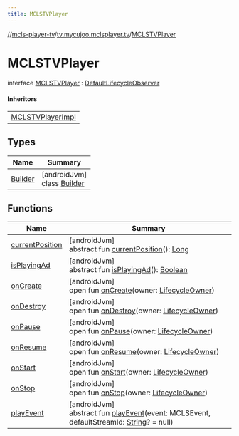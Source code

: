 ```yaml
---
title: MCLSTVPlayer
---
```

//[mcls-player-tv](../../../index.html)/[tv.mycujoo.mclsplayer.tv](../index.html)/[MCLSTVPlayer](index.html)



# MCLSTVPlayer

interface [MCLSTVPlayer](index.html) : [DefaultLifecycleObserver](https://developer.android.com/reference/kotlin/androidx/lifecycle/DefaultLifecycleObserver.html)

#### Inheritors


| |
|---|
| [MCLSTVPlayerImpl](../-m-c-l-s-t-v-player-impl/index.html) |


## Types


| Name | Summary |
|---|---|
| [Builder](-builder/index.html) | [androidJvm]<br>class [Builder](-builder/index.html) |


## Functions


| Name | Summary |
|---|---|
| [currentPosition](current-position.html) | [androidJvm]<br>abstract fun [currentPosition](current-position.html)(): [Long](https://kotlinlang.org/api/latest/jvm/stdlib/kotlin/-long/index.html) |
| [isPlayingAd](is-playing-ad.html) | [androidJvm]<br>abstract fun [isPlayingAd](is-playing-ad.html)(): [Boolean](https://kotlinlang.org/api/latest/jvm/stdlib/kotlin/-boolean/index.html) |
| [onCreate](../-m-c-l-s-t-v-player-impl/index.html#139941652%2FFunctions%2F-1202460562) | [androidJvm]<br>open fun [onCreate](../-m-c-l-s-t-v-player-impl/index.html#139941652%2FFunctions%2F-1202460562)(owner: [LifecycleOwner](https://developer.android.com/reference/kotlin/androidx/lifecycle/LifecycleOwner.html)) |
| [onDestroy](../-m-c-l-s-t-v-player-impl/index.html#1057561704%2FFunctions%2F-1202460562) | [androidJvm]<br>open fun [onDestroy](../-m-c-l-s-t-v-player-impl/index.html#1057561704%2FFunctions%2F-1202460562)(owner: [LifecycleOwner](https://developer.android.com/reference/kotlin/androidx/lifecycle/LifecycleOwner.html)) |
| [onPause](../-m-c-l-s-t-v-player-impl/index.html#187777572%2FFunctions%2F-1202460562) | [androidJvm]<br>open fun [onPause](../-m-c-l-s-t-v-player-impl/index.html#187777572%2FFunctions%2F-1202460562)(owner: [LifecycleOwner](https://developer.android.com/reference/kotlin/androidx/lifecycle/LifecycleOwner.html)) |
| [onResume](index.html#-1807945979%2FFunctions%2F-1202460562) | [androidJvm]<br>open fun [onResume](index.html#-1807945979%2FFunctions%2F-1202460562)(owner: [LifecycleOwner](https://developer.android.com/reference/kotlin/androidx/lifecycle/LifecycleOwner.html)) |
| [onStart](../-m-c-l-s-t-v-player-impl/index.html#1240777104%2FFunctions%2F-1202460562) | [androidJvm]<br>open fun [onStart](../-m-c-l-s-t-v-player-impl/index.html#1240777104%2FFunctions%2F-1202460562)(owner: [LifecycleOwner](https://developer.android.com/reference/kotlin/androidx/lifecycle/LifecycleOwner.html)) |
| [onStop](../-m-c-l-s-t-v-player-impl/index.html#487071706%2FFunctions%2F-1202460562) | [androidJvm]<br>open fun [onStop](../-m-c-l-s-t-v-player-impl/index.html#487071706%2FFunctions%2F-1202460562)(owner: [LifecycleOwner](https://developer.android.com/reference/kotlin/androidx/lifecycle/LifecycleOwner.html)) |
| [playEvent](play-event.html) | [androidJvm]<br>abstract fun [playEvent](play-event.html)(event: MCLSEvent, defaultStreamId: [String](https://kotlinlang.org/api/latest/jvm/stdlib/kotlin/-string/index.html)? = null) |

